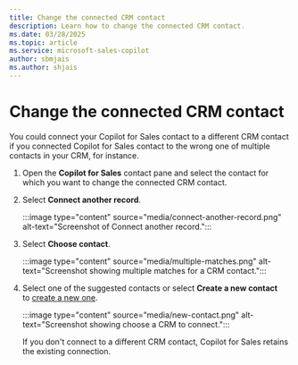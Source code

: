 ```yaml
---
title: Change the connected CRM contact
description: Learn how to change the connected CRM contact.
ms.date: 03/28/2025
ms.topic: article
ms.service: microsoft-sales-copilot
author: sbmjais
ms.author: shjais
---
```


# Change the connected CRM contact

You could connect your Copilot for Sales contact to a different CRM contact if you connected Copilot for Sales contact to the wrong one of multiple contacts in your CRM, for instance.

1. Open the **Copilot for Sales** contact pane and select the contact for which you want to change the connected CRM contact.

1. Select **Connect another record**.

   :::image type="content" source="media/connect-another-record.png" alt-text="Screenshot of Connect another record.":::

1. Select **Choose contact**.

   :::image type="content" source="media/multiple-matches.png" alt-text="Screenshot showing multiple matches for a CRM contact.":::

1. Select one of the suggested contacts or select **Create a new contact** to [create a new one](create-contact-crm-sales-copilot.md).
    
   :::image type="content" source="media/new-contact.png" alt-text="Screenshot showing choose a CRM to connect.":::

    If you don't connect to a different CRM contact, Copilot for Sales retains the existing connection.
